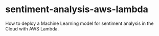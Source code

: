 # sentiment-analysis-aws-lambda
How to deploy a Machine Learning model for sentiment analysis in the Cloud with AWS Lambda.
